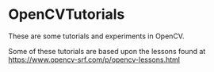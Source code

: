 # OpenCVTutorials

These are some tutorials and experiments in OpenCV.

Some of these tutorials are based upon the lessons found at https://www.opencv-srf.com/p/opencv-lessons.html